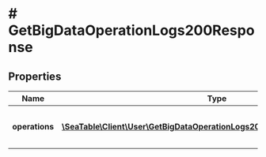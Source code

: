 # # GetBigDataOperationLogs200Response

## Properties

Name | Type | Description | Notes
------------ | ------------- | ------------- | -------------
**operations** | [**\SeaTable\Client\User\GetBigDataOperationLogs200ResponseOperationsInner[]**](GetBigDataOperationLogs200ResponseOperationsInner.md) | A list of big data operation logs. | [optional]

